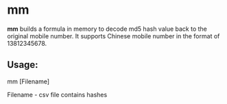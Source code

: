 # mm

**mm** builds a formula in memory to decode md5 hash value back to the original mobile number. It supports Chinese mobile number in the format of 13812345678.

## Usage:
  mm [Filename]

Filename - csv file contains hashes
